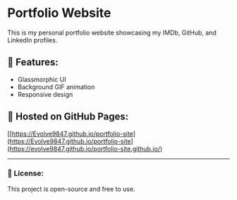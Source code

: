 # Portfolio Website

This is my personal portfolio website showcasing my IMDb, GitHub, and LinkedIn profiles.

## 🚀 Features:
- Glassmorphic UI
- Background GIF animation
- Responsive design

## 📌 Hosted on GitHub Pages:  
[[https://Evolve9847.github.io/portfolio-site](https://Evolve9847.github.io/portfolio-site](https://evolve9847.github.io/portfolio-site.github.io/)

---
### 📜 License:
This project is open-source and free to use.
